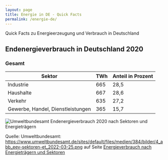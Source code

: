 ```yaml
---
layout: page
title: Energie in DE - Quick Facts
permalink: /energie-de/
---
```


Quick Facts zu Energieerzeugung und Verbrauch in Deutschland

## Endenergieverbrauch in Deutschland 2020

### Gesamt

| Sektor | TWh | Anteil in Prozent |
| ----- | ----- | ----- |
| Industrie | 665 | 28,5 |
| Haushalte | 667 | 28,6 |
| Verkehr | 635 | 27,2 |
| Gewerbe, Handel, Dienstleistungen | 365 | 15,7 |

![Umweltbundesamt Endenergieverbrauch 2020 nach Sektoren und Energieträgern](https://www.umweltbundesamt.de/sites/default/files/medien/384/bilder/4_abb_eev-sektoren-et_2022-03-25.png)

Quelle: Umweltbundesamt: <https://www.umweltbundesamt.de/sites/default/files/medien/384/bilder/4_abb_eev-sektoren-et_2022-03-25.png> auf Seite [Energieverbrauch nach Energieträgern und Sektoren](https://www.umweltbundesamt.de/daten/energie/energieverbrauch-nach-energietraegern-sektoren#entwicklung-des-endenergieverbrauchs-nach-sektoren-und-energietragern)
